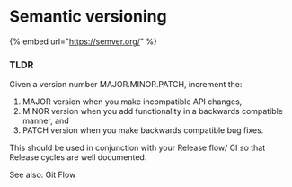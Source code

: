 # Semantic versioning

{% embed url="https://semver.org/" %}

### TLDR

Given a version number MAJOR.MINOR.PATCH, increment the:

1. MAJOR version when you make incompatible API changes,
2. MINOR version when you add functionality in a backwards compatible manner, and
3. PATCH version when you make backwards compatible bug fixes.

This should be used in conjunction with your Release flow/ CI so that Release cycles are well documented.

See also: Git Flow
